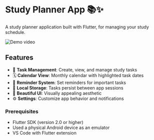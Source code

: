 # Study Planner App 📚✨

A study planner application built with Flutter, for managing your study schedule.

![Demo video](https://via.placeholder.com/800x400/FFD1DC/6A5ACD?text=Study+Planner+App)

## Features

- 📅 **Task Management**: Create, view, and manage study tasks
- 🗓️ **Calendar View**: Monthly calendar with highlighted task dates
- 🔔 **Reminder System**: Set reminders for important tasks
- 💾 **Local Storage**: Tasks persist between app sessions
- 🎨 **Beautiful UI**: Visually appealing aesthetic
- ⚙️ **Settings**: Customize app behavior and notifications


### Prerequisites

- Flutter SDK (version 2.0 or higher)
- Used a physical Android device as an emulator
- VS Code with Flutter extension

